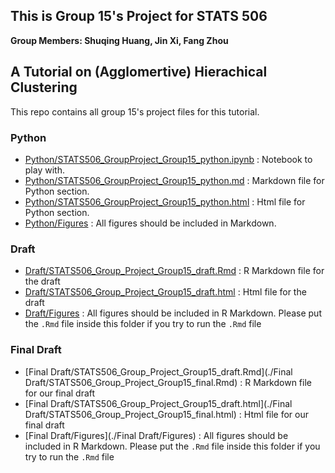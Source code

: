 ## This is Group 15's Project for STATS 506
**Group Members: Shuqing Huang, Jin Xi, Fang Zhou**

## A Tutorial on (Agglomertive) Hierachical Clustering
This repo contains all group 15's project files for this tutorial.

### Python
 
  - [Python/STATS506_GroupProject_Group15_python.ipynb](./Python/STATS506_GroupProject_Group15_python.ipynb) : Notebook to play with.
  - [Python/STATS506_GroupProject_Group15_python.md](./Python/STATS506_GroupProject_Group15_python.md) : Markdown file for Python section.
  - [Python/STATS506_GroupProject_Group15_python.html](./Python/STATS506_GroupProject_Group15_python.html) : Html file for Python section.
  - [Python/Figures](./Python/Figures) : All figures should be included in Markdown.
  
### Draft
  - [Draft/STATS506_Group_Project_Group15_draft.Rmd](./Draft/STATS506_Group_Project_Group15_draft.Rmd) : R Markdown file for the draft
  - [Draft/STATS506_Group_Project_Group15_draft.html](./Draft/STATS506_Group_Project_Group15_draft.html) : Html file for the draft
  - [Draft/Figures](./Draft/Figures) : All figures should be included in R Markdown. Please put the `.Rmd` file inside this folder if you try to run the `.Rmd` file


### Final Draft
  - [Final Draft/STATS506_Group_Project_Group15_draft.Rmd](./Final Draft/STATS506_Group_Project_Group15_final.Rmd) : R Markdown file for our final draft
  - [Final Draft/STATS506_Group_Project_Group15_draft.html](./Final Draft/STATS506_Group_Project_Group15_final.html) : Html file for our final draft
  - [Final Draft/Figures](./Final Draft/Figures) : All figures should be included in R Markdown. Please put the `.Rmd` file inside this folder if you try to run the `.Rmd` file
